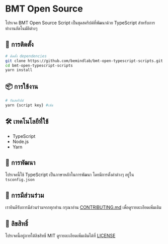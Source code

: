 # BMT Open Source

โปรเจค BMT Open Source Script เป็นชุดสคริปต์ที่พัฒนาด้วย TypeScript สำหรับการทำงานอัตโนมัติต่างๆ

## 🚀 การติดตั้ง

```bash
# ติดตั้ง dependencies
git clone https://github.com/bemindlab/bmt-open-typescript-scripts.git
cd bmt-open-typescript-scripts
yarn install
```

## 📦 การใช้งาน

```bash
# รันสคริปต์
yarn {script key} #เช่น 
```

## 🛠️ เทคโนโลยีที่ใช้

- TypeScript
- Node.js
- Yarn

## 📝 การพัฒนา

โปรเจคนี้ใช้ TypeScript เป็นภาษาหลักในการพัฒนา โดยมีการตั้งค่าต่างๆ อยู่ใน `tsconfig.json`

## 🤝 การมีส่วนร่วม

เรายินดีรับการมีส่วนร่วมจากทุกท่าน กรุณาอ่าน [CONTRIBUTING.md](CONTRIBUTING.md) เพื่อดูรายละเอียดเพิ่มเติม

## 📄 ลิขสิทธิ์

โปรเจคนี้อยู่ภายใต้ลิขสิทธิ์ MIT ดูรายละเอียดเพิ่มเติมได้ที่ [LICENSE](LICENSE)